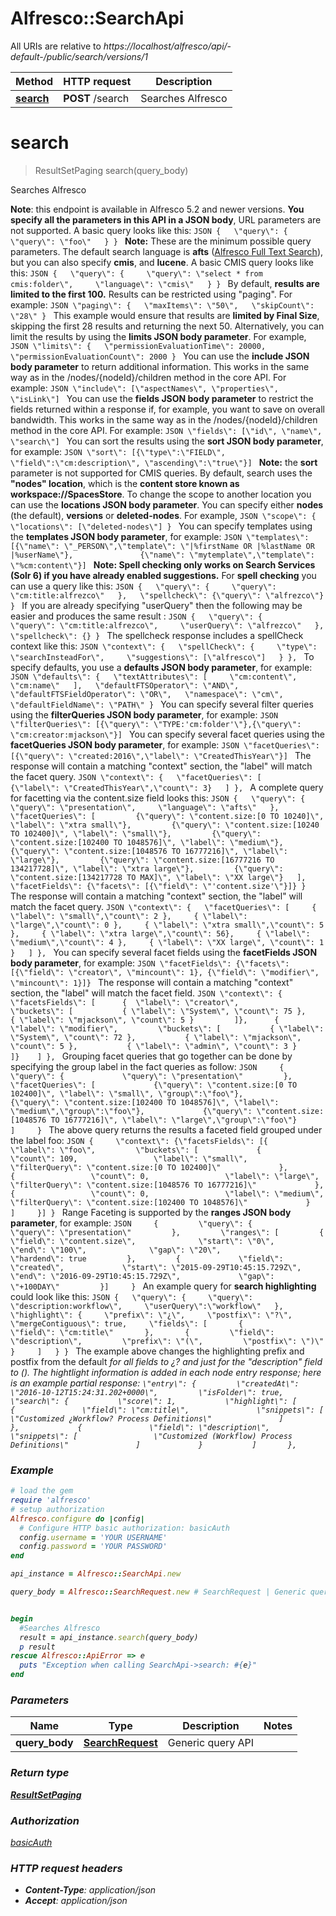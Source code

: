 # Alfresco::SearchApi

All URIs are relative to *https://localhost/alfresco/api/-default-/public/search/versions/1*

Method | HTTP request | Description
------------- | ------------- | -------------
[**search**](SearchApi.md#search) | **POST** /search | Searches Alfresco


# **search**
> ResultSetPaging search(query_body)

Searches Alfresco

**Note**: this endpoint is available in Alfresco 5.2 and newer versions. **You specify all the parameters in this API in a JSON body**, URL parameters are not supported. A basic query looks like this: ```JSON {   \"query\": {     \"query\": \"foo\"   } } ``` **Note:** These are the minimum possible query parameters. The default search language is **afts** ([Alfresco Full Text Search](http://docs.alfresco.com/5.1/concepts/rm-searchsyntax-intro.html)), but you can also specify **cmis**, and **lucene**. A basic CMIS query looks like this: ```JSON {   \"query\": {     \"query\": \"select * from cmis:folder\",     \"language\": \"cmis\"   } } ``` By default, **results are limited to the first 100.** Results can be restricted using \"paging\". For example: ```JSON \"paging\": {   \"maxItems\": \"50\",   \"skipCount\": \"28\" } ``` This example would ensure that results are **limited by Final Size**, skipping the first 28 results and returning the next 50. Alternatively, you can limit the results by using the **limits JSON body parameter**. For example, ```JSON \"limits\": {   \"permissionEvaluationTime\": 20000,   \"permissionEvaluationCount\": 2000 } ``` You can use the **include JSON body parameter** to return additional information. This works in the same way as in the /nodes/{nodeId}/children method in the core API. For example: ```JSON \"include\": [\"aspectNames\", \"properties\", \"isLink\"] ``` You can use the **fields JSON body parameter** to restrict the fields returned within a response if, for example, you want to save on overall bandwidth. This works in the same way as in the /nodes/{nodeId}/children method in the core API. For example: ```JSON \"fields\": [\"id\", \"name\", \"search\"] ``` You can sort the results using the **sort JSON body parameter**, for example: ```JSON \"sort\": [{\"type\":\"FIELD\", \"field\":\"cm:description\", \"ascending\":\"true\"}] ``` **Note:** the **sort** parameter is not supported for CMIS queries. By default, search uses the **\"nodes\" location**, which is the **content store known as workspace://SpacesStore**. To change the scope to another location you can use the **locations JSON body parameter**. You can specify either **nodes** (the default), **versions** or **deleted-nodes**.  For example, ```JSON \"scope\": {     \"locations\": [\"deleted-nodes\"] } ``` You can specify templates using the **templates JSON body parameter**, for example: ```JSON \"templates\": [{\"name\": \"_PERSON\",\"template\": \"|%firstName OR |%lastName OR |%userName\"},               {\"name\": \"mytemplate\",\"template\": \"%cm:content\"}] ``` **Note: Spell checking only works on Search Services (Solr 6) if you have already enabled suggestions.** For **spell checking** you can use a query like this: ```JSON {   \"query\": {     \"query\": \"cm:title:alfrezco\"   },   \"spellcheck\": {\"query\": \"alfrezco\"} } ``` If you are already specifying \"userQuery\" then the following may be easier and produces the same result : ```JSON {   \"query\": {     \"query\": \"cm:title:alfrezco\",     \"userQuery\": \"alfrezco\"   },   \"spellcheck\": {} } ``` The spellcheck response includes a spellCheck context like this: ```JSON \"context\": {   \"spellCheck\": {     \"type\": \"searchInsteadFor\",     \"suggestions\": [\"alfresco\"]   } }, ``` To specify defaults, you  use a **defaults JSON body parameter**, for example: ```JSON \"defaults\": {   \"textAttributes\": [     \"cm:content\", \"cm:name\"   ],   \"defaultFTSOperator\": \"AND\",   \"defaultFTSFieldOperator\": \"OR\",   \"namespace\": \"cm\",   \"defaultFieldName\": \"PATH\" } ``` You can specify several filter queries using the **filterQueries JSON body parameter**, for example: ```JSON \"filterQueries\": [{\"query\": \"TYPE:'cm:folder'\"},{\"query\": \"cm:creator:mjackson\"}] ``` You can specify several facet queries using the **facetQueries JSON body parameter**, for example: ```JSON \"facetQueries\": [{\"query\": \"created:2016\",\"label\": \"CreatedThisYear\"}] ``` The response will contain a matching \"context\" section, the \"label\" will match the facet query. ```JSON \"context\": {   \"facetQueries\": [     {\"label\": \"CreatedThisYear\",\"count\": 3}   ] }, ``` A complete query for facetting via the content.size field looks this: ```JSON {   \"query\": {     \"query\": \"presentation\",     \"language\": \"afts\"   },     \"facetQueries\": [         {\"query\": \"content.size:[0 TO 10240]\", \"label\": \"xtra small\"},         {\"query\": \"content.size:[10240 TO 102400]\", \"label\": \"small\"},         {\"query\": \"content.size:[102400 TO 1048576]\", \"label\": \"medium\"},         {\"query\": \"content.size:[1048576 TO 16777216]\", \"label\": \"large\"},         {\"query\": \"content.size:[16777216 TO 134217728]\", \"label\": \"xtra large\"},         {\"query\": \"content.size:[134217728 TO MAX]\", \"label\": \"XX large\"}   ],     \"facetFields\": {\"facets\": [{\"field\": \"'content.size'\"}]} } ``` The response will contain a matching \"context\" section, the \"label\" will match the facet query. ```JSON \"context\": {   \"facetQueries\": [     { \"label\": \"small\",\"count\": 2 },     { \"label\": \"large\",\"count\": 0 },     { \"label\": \"xtra small\",\"count\": 5 },     { \"label\": \"xtra large\",\"count\": 56},     { \"label\": \"medium\",\"count\": 4 },     { \"label\": \"XX large\", \"count\": 1 }   ] }, ``` You can specify several facet fields using the **facetFields JSON body parameter**, for example: ```JSON \"facetFields\": {\"facets\": [{\"field\": \"creator\", \"mincount\": 1}, {\"field\": \"modifier\", \"mincount\": 1}]} ``` The response will contain a matching \"context\" section, the \"label\" will match the facet field. ```JSON \"context\": {    \"facetsFields\": [      {  \"label\": \"creator\",         \"buckets\": [           { \"label\": \"System\", \"count\": 75 },           { \"label\": \"mjackson\", \"count\": 5 }         ]},      {  \"label\": \"modifier\",         \"buckets\": [           { \"label\": \"System\", \"count\": 72 },           { \"label\": \"mjackson\", \"count\": 5 },           { \"label\": \"admin\", \"count\": 3 }         ]}    ] }, ``` Grouping facet queries that go together can be done by specifying the group label in the fact queries as follow: ```JSON     {         \"query\": {             \"query\": \"presentation\"         },         \"facetQueries\": [             {\"query\": \"content.size:[0 TO 102400]\", \"label\": \"small\", \"group\":\"foo\"},             {\"query\": \"content.size:[102400 TO 1048576]\", \"label\": \"medium\",\"group\":\"foo\"},             {\"query\": \"content.size:[1048576 TO 16777216]\", \"label\": \"large\",\"group\":\"foo\"}         ]     } ``` The above query returns the results a faceted field grouped under the label foo: ```JSON {     \"context\": {\"facetsFields\": [{         \"label\": \"foo\",         \"buckets\": [             {                 \"count\": 109,                 \"label\": \"small\",                 \"filterQuery\": \"content.size:[0 TO 102400]\"             },             {                 \"count\": 0,                 \"label\": \"large\",                 \"filterQuery\": \"content.size:[1048576 TO 16777216]\"             },             {                 \"count\": 0,                 \"label\": \"medium\",                 \"filterQuery\": \"content.size:[102400 TO 1048576]\"             }         ]     }] } ``` Range Faceting is supported by the **ranges JSON body parameter**, for example: ```JSON     {         \"query\": {             \"query\": \"presentation\"         },         \"ranges\": [         {             \"field\": \"content.size\",              \"start\": \"0\",              \"end\": \"100\",              \"gap\": \"20\",              \"hardend\": true         },         {             \"field\": \"created\",             \"start\": \"2015-09-29T10:45:15.729Z\",             \"end\": \"2016-09-29T10:45:15.729Z\",             \"gap\": \"+100DAY\"         }]     } ``` An example query for **search highlighting** could look like this: ```JSON {   \"query\": {     \"query\": \"description:workflow\",     \"userQuery\":\"workflow\"   },   \"highlight\": {     \"prefix\": \"¿\",     \"postfix\": \"?\",     \"mergeContiguous\": true,     \"fields\": [       {         \"field\": \"cm:title\"       },       {         \"field\": \"description\",         \"prefix\": \"(\",         \"postfix\": \")\"       }     ]   } } ``` The example above changes the highlighting prefix and postfix from the  default <em> for all fields to ¿? and just for the \"description\" field to ().  The hightlight information is added in each node entry response; here is  an example partial response: ``` \"entry\": {         \"createdAt\": \"2016-10-12T15:24:31.202+0000\",         \"isFolder\": true,         \"search\": {           \"score\": 1,           \"highlight\": [             {               \"field\": \"cm:title\",               \"snippets\": [                 \"Customized ¿Workflow? Process Definitions\"               ]             },             {               \"field\": \"description\",               \"snippets\": [                 \"Customized (Workflow) Process Definitions\"               ]             }           ]       }, ``` 

### Example
```ruby
# load the gem
require 'alfresco'
# setup authorization
Alfresco.configure do |config|
  # Configure HTTP basic authorization: basicAuth
  config.username = 'YOUR USERNAME'
  config.password = 'YOUR PASSWORD'
end

api_instance = Alfresco::SearchApi.new

query_body = Alfresco::SearchRequest.new # SearchRequest | Generic query API 


begin
  #Searches Alfresco
  result = api_instance.search(query_body)
  p result
rescue Alfresco::ApiError => e
  puts "Exception when calling SearchApi->search: #{e}"
end
```

### Parameters

Name | Type | Description  | Notes
------------- | ------------- | ------------- | -------------
 **query_body** | [**SearchRequest**](SearchRequest.md)| Generic query API  | 

### Return type

[**ResultSetPaging**](ResultSetPaging.md)

### Authorization

[basicAuth](../README.md#basicAuth)

### HTTP request headers

 - **Content-Type**: application/json
 - **Accept**: application/json



